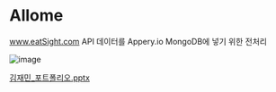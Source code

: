 # Allome

www.eatSight.com API 데이터를 Appery.io MongoDB에 넣기 위한 전처리


![image](https://user-images.githubusercontent.com/20448972/51958120-d55cd700-2491-11e9-9f54-4a164d09df81.png)


[김재민_포트폴리오.pptx](https://github.com/cyberjam/Allome/files/2810837/_.pptx)
